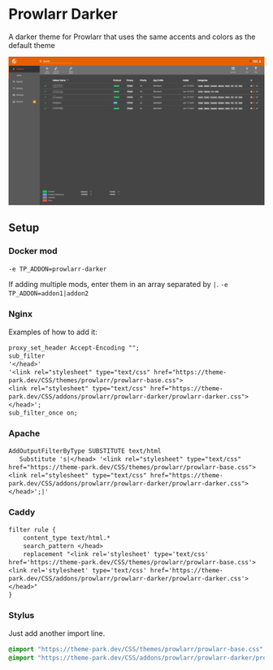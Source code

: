 # Prowlarr Darker

A darker theme for Prowlarr that uses the same accents and colors as the default theme

<p>
<a href="screenshot1.png" rel="noopener"><img src="screenshot1.png" alt="Screen Shot 1" /></a>
</p>

## Setup

### Docker mod

`-e TP_ADDON=prowlarr-darker`

If adding multiple mods, enter them in an array separated by  `|`. `-e TP_ADDON=addon1|addon2`

### Nginx

Examples of how to add it:

```nginx
proxy_set_header Accept-Encoding "";
sub_filter
'</head>'
'<link rel="stylesheet" type="text/css" href="https://theme-park.dev/CSS/themes/prowlarr/prowlarr-base.css">
<link rel="stylesheet" type="text/css" href="https://theme-park.dev/CSS/addons/prowlarr/prowlarr-darker/prowlarr-darker.css">
</head>';
sub_filter_once on;
```

### Apache

```nginx
AddOutputFilterByType SUBSTITUTE text/html
   Substitute 's|</head> '<link rel="stylesheet" type="text/css" href="https://theme-park.dev/CSS/themes/prowlarr/prowlarr-base.css"><link rel="stylesheet" type="text/css" href="https://theme-park.dev/CSS/addons/prowlarr/prowlarr-darker/prowlarr-darker.css">
</head>';|'
```

### Caddy

```nginx
filter rule {
    content_type text/html.*
    search_pattern </head>
    replacement "<link rel='stylesheet' type='text/css' href='https://theme-park.dev/CSS/themes/prowlarr/prowlarr-base.css'><link rel='stylesheet' type='text/css' href='https://theme-park.dev/CSS/addons/prowlarr/prowlarr-darker/prowlarr-darker.css'></head>"
}
```

### Stylus

Just add another import line.

```css
@import "https://theme-park.dev/CSS/themes/prowlarr/prowlarr-base.css";
@import "https://theme-park.dev/CSS/addons/prowlarr/prowlarr-darker/prowlarr-darker.css";
```
